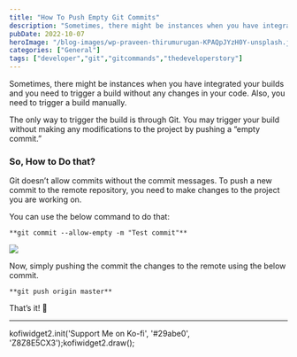```yaml
---
title: "How To Push Empty Git Commits"
description: "Sometimes, there might be instances when you have integrated your builds and you need to trigger a build without any changes in your code. Also, you need to trigger a build manually. The only way to trigger the build is through Git. You may trigger your build without making any modifications to the project by [&hellip;]"
pubDate: 2022-10-07
heroImage: "/blog-images/wp-praveen-thirumurugan-KPAQpJYzH0Y-unsplash.jpg"
categories: ["General"]
tags: ["developer","git","gitcommands","thedeveloperstory"]
---
```


Sometimes, there might be instances when you have integrated your builds and you need to trigger a build without any changes in your code. Also, you need to trigger a build manually.

The only way to trigger the build is through Git. You may trigger your build without making any modifications to the project by pushing a “empty commit.”

### So, How to Do that?

Git doesn’t allow commits without the commit messages. To push a new commit to the remote repository, you need to make changes to the project you are working on.

You can use the below command to do that:

```
**git commit --allow-empty -m "Test commit"**
```

![](https://thedeveloperstory.com/wp-content/uploads/2022/10/screely-1665127619434.png)

Now, simply pushing the commit the changes to the remote using the below commit.

```
**git push origin master**
```

That’s it! 🙂

* * *

kofiwidget2.init('Support Me on Ko-fi', '#29abe0', 'Z8Z8E5CX3');kofiwidget2.draw();